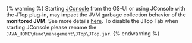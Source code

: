 {% warning %}
Starting [JConsole](http://java.sun.com/developer/technicalArticles/J2SE/monitoring/) from the GS-UI or using JConsole with the JTop plug-in, may impact the JVM garbage collection behavior of the **monitored JVM**. See more details [here](http://stackoverflow.com/questions/3873635/java-concurrentmarksweep-garbage-collector-not-removing-all-garbage). To disable the JTop Tab when starting JConsole please rename the `JAVA_HOME\demo\management\JTop\JTop.jar`.
{% endwarning %} 


